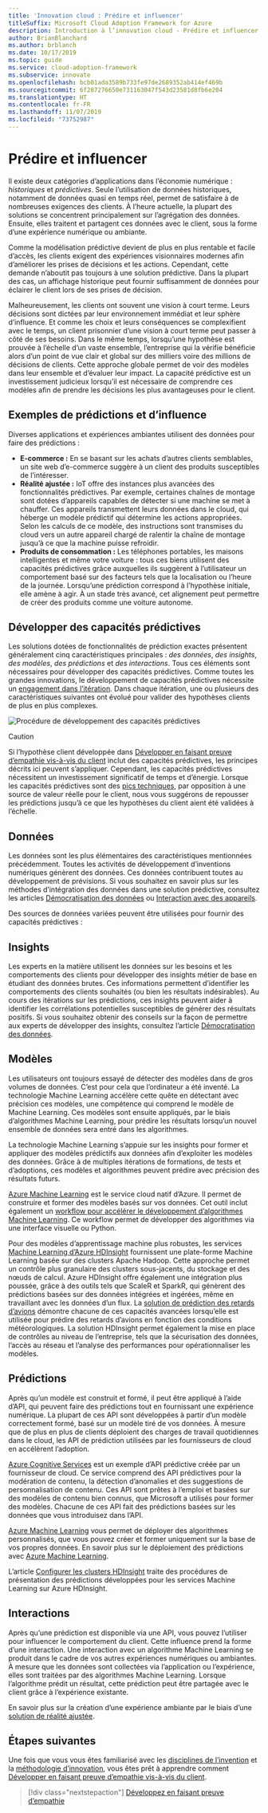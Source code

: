 ```yaml
---
title: 'Innovation cloud : Prédire et influencer'
titleSuffix: Microsoft Cloud Adoption Framework for Azure
description: Introduction à l’innovation cloud - Prédire et influencer
author: BrianBlanchard
ms.author: brblanch
ms.date: 10/17/2019
ms.topic: guide
ms.service: cloud-adoption-framework
ms.subservice: innovate
ms.openlocfilehash: bcb01ada3589b733fe97de2689352ab414ef469b
ms.sourcegitcommit: 6f287276650e731163047f543d23581d8fb6e204
ms.translationtype: HT
ms.contentlocale: fr-FR
ms.lasthandoff: 11/07/2019
ms.locfileid: "73752987"
---
```

# <a name="predict-and-influence"></a>Prédire et influencer

Il existe deux catégories d’applications dans l’économie numérique : *historiques* et *prédictives*. Seule l’utilisation de données historiques, notamment de données quasi en temps réel, permet de satisfaire à de nombreuses exigences des clients. À l’heure actuelle, la plupart des solutions se concentrent principalement sur l’agrégation des données. Ensuite, elles traitent et partagent ces données avec le client, sous la forme d’une expérience numérique ou ambiante.

Comme la modélisation prédictive devient de plus en plus rentable et facile d’accès, les clients exigent des expériences visionnaires modernes afin d’améliorer les prises de décisions et les actions. Cependant, cette demande n’aboutit pas toujours à une solution prédictive. Dans la plupart des cas, un affichage historique peut fournir suffisamment de données pour éclairer le client lors de ses prises de décision.

Malheureusement, les clients ont souvent une vision à court terme. Leurs décisions sont dictées par leur environnement immédiat et leur sphère d’influence. Et comme les choix et leurs conséquences se complexifient avec le temps, un client prisonnier d’une vision à court terme peut passer à côté de ses besoins. Dans le même temps, lorsqu’une hypothèse est prouvée à l’échelle d’un vaste ensemble, l’entreprise qui la vérifie bénéficie alors d’un point de vue clair et global sur des milliers voire des millions de décisions de clients. Cette approche globale permet de voir des modèles dans leur ensemble et d’évaluer leur impact. La capacité prédictive est un investissement judicieux lorsqu’il est nécessaire de comprendre ces modèles afin de prendre les décisions les plus avantageuses pour le client.

## <a name="examples-of-predictions-and-influence"></a>Exemples de prédictions et d’influence

Diverses applications et expériences ambiantes utilisent des données pour faire des prédictions :

- **E-commerce :** En se basant sur les achats d’autres clients semblables, un site web d’e-commerce suggère à un client des produits susceptibles de l’intéresser.
- **Réalité ajustée :** IoT offre des instances plus avancées des fonctionnalités prédictives. Par exemple, certaines chaînes de montage sont dotées d’appareils capables de détecter si une machine se met à chauffer. Ces appareils transmettent leurs données dans le cloud, qui héberge un modèle prédictif qui détermine les actions appropriées. Selon les calculs de ce modèle, des instructions sont transmises du cloud vers un autre appareil chargé de ralentir la chaîne de montage jusqu’à ce que la machine puisse refroidir.
- **Produits de consommation :** Les téléphones portables, les maisons intelligentes et même votre voiture : tous ces biens utilisent des capacités prédictives grâce auxquelles ils suggèrent à l’utilisateur un comportement basé sur des facteurs tels que la localisation ou l’heure de la journée. Lorsqu’une prédiction correspond à l’hypothèse initiale, elle amène à agir. À un stade très avancé, cet alignement peut permettre de créer des produits comme une voiture autonome.

## <a name="develop-predictive-capabilities"></a>Développer des capacités prédictives

Les solutions dotées de fonctionnalités de prédiction exactes présentent généralement cinq caractéristiques principales : *des données*, *des insights*, *des modèles*, *des prédictions* et *des interactions*. Tous ces éléments sont nécessaires pour développer des capacités prédictives. Comme toutes les grandes innovations, le développement de capacités prédictives nécessite un [engagement dans l’itération](./index.md#commitment-to-iteration). Dans chaque itération, une ou plusieurs des caractéristiques suivantes ont évolué pour valider des hypothèses clients de plus en plus complexes.

![Procédure de développement des capacités prédictives](../../_images/innovate/predict-and-influence.png)

> [!CAUTION]
> Si l’hypothèse client développée dans [Développer en faisant preuve d’empathie vis-à-vis du client](./build.md) inclut des capacités prédictives, les principes décrits ici peuvent s’appliquer. Cependant, les capacités prédictives nécessitent un investissement significatif de temps et d’énergie. Lorsque les capacités prédictives sont des [pics techniques](./build.md#reduce-complexity-and-delay-technical-spikes), par opposition à une source de valeur réelle pour le client, nous vous suggérons de repousser les prédictions jusqu’à ce que les hypothèses du client aient été validées à l’échelle.

## <a name="data"></a>Données

Les données sont les plus élémentaires des caractéristiques mentionnées précédemment. Toutes les activités de développement d’inventions numériques génèrent des données. Ces données contribuent toutes au développement de prévisions. Si vous souhaitez en savoir plus sur les méthodes d’intégration des données dans une solution prédictive, consultez les articles [Démocratisation des données](./data.md) ou [Interaction avec des appareils](./devices.md).

Des sources de données variées peuvent être utilisées pour fournir des capacités prédictives :

## <a name="insights"></a>Insights

Les experts en la matière utilisent les données sur les besoins et les comportements des clients pour développer des insights métier de base en étudiant des données brutes. Ces informations permettent d’identifier les comportements des clients souhaités (ou bien les résultats indésirables). Au cours des itérations sur les prédictions, ces insights peuvent aider à identifier les corrélations potentielles susceptibles de générer des résultats positifs. Si vous souhaitez obtenir des conseils sur la façon de permettre aux experts de développer des insights, consultez l’article [Démocratisation des données](./data.md).

## <a name="patterns"></a>Modèles

Les utilisateurs ont toujours essayé de détecter des modèles dans de gros volumes de données. C’est pour cela que l’ordinateur a été inventé. La technologie Machine Learning accélère cette quête en détectant avec précision ces modèles, une compétence qui comprend le modèle de Machine Learning. Ces modèles sont ensuite appliqués, par le biais d’algorithmes Machine Learning, pour prédire les résultats lorsqu’un nouvel ensemble de données sera entré dans les algorithmes.

La technologie Machine Learning s’appuie sur les insights pour former et appliquer des modèles prédictifs aux données afin d’exploiter les modèles des données. Grâce à de multiples itérations de formations, de tests et d’adoptions, ces modèles et algorithmes peuvent prédire avec précision des résultats futurs.

[Azure Machine Learning](https://docs.microsoft.com/azure/machine-learning/service/overview-what-is-azure-ml) est le service cloud natif d’Azure. Il permet de construire et former des modèles basés sur vos données. Cet outil inclut également un [workflow pour accélérer le développement d’algorithmes Machine Learning](https://docs.microsoft.com/azure/machine-learning/service/concept-azure-machine-learning-architecture). Ce workflow permet de développer des algorithmes via une interface visuelle ou Python.

Pour des modèles d’apprentissage machine plus robustes, les services [Machine Learning d’Azure HDInsight](https://docs.microsoft.com/azure/hdinsight/r-server/r-server-overview) fournissent une plate-forme Machine Learning basée sur des clusters Apache Hadoop. Cette approche permet un contrôle plus granulaire des clusters sous-jacents, du stockage et des nœuds de calcul. Azure HDInsight offre également une intégration plus poussée, grâce à des outils tels que ScaleR et SparkR, qui génèrent des prédictions basées sur des données intégrées et ingérées, même en travaillant avec les données d’un flux. La [solution de prédiction des retards d’avions](https://docs.microsoft.com/azure/hdinsight/hdinsight-hadoop-r-scaler-sparkr) démontre chacune de ces capacités avancées lorsqu’elle est utilisée pour prédire des retards d’avions en fonction des conditions météorologiques. La solution HDInsight permet également la mise en place de contrôles au niveau de l’entreprise, tels que la sécurisation des données, l’accès au réseau et l’analyse des performances pour opérationnaliser les modèles.

## <a name="predictions"></a>Prédictions

Après qu’un modèle est construit et formé, il peut être appliqué à l’aide d’API, qui peuvent faire des prédictions tout en fournissant une expérience numérique. La plupart de ces API sont développées à partir d’un modèle correctement formé, basé sur un modèle tiré de vos données. À mesure que de plus en plus de clients déploient des charges de travail quotidiennes dans le cloud, les API de prédiction utilisées par les fournisseurs de cloud en accélèrent l’adoption.

[Azure Cognitive Services](https://docs.microsoft.com/azure/cognitive-services) est un exemple d’API prédictive créée par un fournisseur de cloud. Ce service comprend des API prédictives pour la modération de contenu, la détection d’anomalies et des suggestions de personnalisation de contenu. Ces API sont prêtes à l’emploi et basées sur des modèles de contenu bien connus, que Microsoft a utilisés pour former des modèles. Chacune de ces API fait des prédictions basées sur les données que vous introduisez dans l’API.

[Azure Machine Learning](https://docs.microsoft.com/azure/machine-learning) vous permet de déployer des algorithmes personnalisés, que vous pouvez créer et former uniquement sur la base de vos propres données. En savoir plus sur le déploiement des prédictions avec [Azure Machine Learning](https://docs.microsoft.com/azure/machine-learning/service/how-to-deploy-and-where).

L’article [Configurer les clusters HDInsight](https://docs.microsoft.com/azure/hdinsight/hdinsight-hadoop-provision-linux-clusters) traite des procédures de présentation des prédictions développées pour les services Machine Learning sur Azure HDInsight.

## <a name="interactions"></a>Interactions

Après qu’une prédiction est disponible via une API, vous pouvez l’utiliser pour influencer le comportement du client. Cette influence prend la forme d’une interaction. Une interaction avec un algorithme Machine Learning se produit dans le cadre de vos autres expériences numériques ou ambiantes. À mesure que les données sont collectées via l’application ou l’expérience, elles sont traitées par des algorithmes Machine Learning. Lorsque l’algorithme prédit un résultat, cette prédiction peut être partagée avec le client grâce à l’expérience existante.

En savoir plus sur la création d’une expérience ambiante par le biais d’une [solution de réalité ajustée](./devices.md#adjusted-reality).

## <a name="next-steps"></a>Étapes suivantes

Une fois que vous vous êtes familiarisé avec les [disciplines de l’invention](./invention.md) et la [méthodologie d’innovation](./index.md), vous êtes prêt à apprendre comment [Développer en faisant preuve d’empathie vis-à-vis du client](./build.md).

> [!div class="nextstepaction"]
> [Développez en faisant preuve d’empathie](./build.md)
